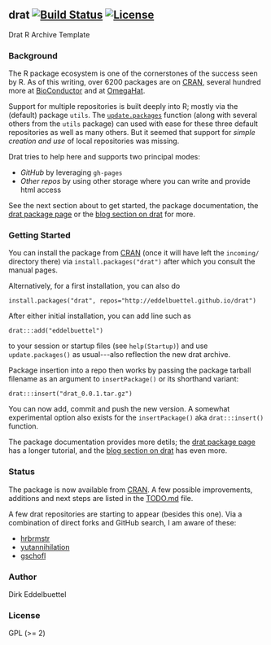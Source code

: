 ## drat [![Build Status](https://travis-ci.org/eddelbuettel/drat.png)](https://travis-ci.org/eddelbuettel/drat) [![License](http://img.shields.io/badge/license-GPL%20%28%3E=%202%29-brightgreen.svg?style=flat)](http://www.gnu.org/licenses/gpl-2.0.html)

Drat R Archive Template

### Background

The R package ecosystem is one of the cornerstones of the success seen by R.
As of this writing, over 6200 packages are on [CRAN](http://cran.r-project.org),
several hundred more at [BioConductor](http://www.bioconductor.org) and at
[OmegaHat](http://www.omegahat.org).

Support for multiple repositories is built deeply into R; mostly via the
(default) package `utils`. The
[`update.packages`](http://www.rdocumentation.org/packages/utils/functions/update.packages)
function (along with several others from the `utils` package) can used with
ease for these three default repositories as well as many others. But it
seemed that support for _simple creation and use_ of local repositories was
missing.

Drat tries to help here and supports two principal modes:
- *GitHub* by leveraging `gh-pages`
- *Other repos* by using other storage where you can write and provide html access

See the next section about to get started, the package documentation, the
[drat package page](http://dirk.eddelbuettel.com/code/drat.html) or the
[blog section on drat](http://dirk.eddelbuettel.com/blog/code/drat/) for more.

### Getting Started

You can install the package from [CRAN](http://cran.r-project.org) (once it
will have left the `incoming/` directory there) via
`install.packages("drat")` after which you consult the manual pages.

Alternatively, for a first installation, you can also do

```{.r}
install.packages("drat", repos="http://eddelbuettel.github.io/drat")
```

After either initial installation, you can add line such as

```{.r}
drat:::add("eddelbuettel")
```

to your session or startup files (see `help(Startup)`) and use
`update.packages()` as usual---also reflection the new drat archive.

Package insertion into a repo then works by passing the package tarball
filename as an argument to `insertPackage()` or its shorthand variant:

```{.r}
drat:::insert("drat_0.0.1.tar.gz")
```

You can now add, commit and push the new version. A somewhat experimental
option also exists for the `insertPackage()` aka `drat:::insert()` function.

The package documentation provides more detils; the
[drat package page](http://dirk.eddelbuettel.com/code/drat.html) has a longer
tutorial, and the
[blog section on drat](http://dirk.eddelbuettel.com/blog/code/drat/) has even
more.

### Status

The package is now available from [CRAN](http://cran.r-project.org). A few
possible improvements, additions and next steps are listed in the
[TODO.md](https://github.com/eddelbuettel/drat/blob/master/inst/TODO.md)
file.

A few drat repositories are starting to appear (besides this one). Via a
combination of direct forks and GitHub search, I am aware of these:

 - [hrbrmstr](https://github.com/hrbrmstr/drat)
 - [yutannihilation](https://github.com/yutannihilation/drat)
 - [gschofl](https://github.com/gschofl/drat/)

### Author

Dirk Eddelbuettel 

### License

GPL (>= 2)

